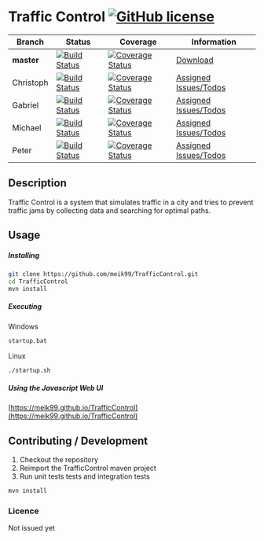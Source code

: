 # Traffic Control [![GitHub license](http://img.shields.io/badge/license-MIT-blue.svg?style=flat-square)](https://github.com/meik99/TrafficControl/blob/master/LICENSE)

| Branch        | Status        | Coverage | Information |
| ------------- | --------------| ------- | ------- |
| **master**        | [![Build Status](https://img.shields.io/travis/meik99/TrafficControl/master.svg?style=flat-square)](https://travis-ci.org/meik99/TrafficControl) | [![Coverage Status](https://img.shields.io/codecov/c/github/meik99/TrafficControl.svg?style=flat-square)](https://coveralls.io/github/meik99/TrafficControl?branch=master) | [Download](https://github.com/meik99/TrafficControl/archive/master.zip)
| Christoph   | [![Build Status](https://img.shields.io/travis/meik99/TrafficControl/developer/christoph.svg?style=flat-square)](https://travis-ci.org/meik99/TrafficControl) | [![Coverage Status](https://img.shields.io/codecov/c/github/meik99/TrafficControl/developer/christoph.svg?style=flat-square)](https://coveralls.io/github/meik99/TrafficControl?branch=developer%2Fchristoph)  | [Assigned Issues/Todos](https://github.com/meik99/TrafficControl/issues/assigned/Shynixn)
| Gabriel   | [![Build Status](https://img.shields.io/travis/meik99/TrafficControl/developer/gabriel.svg?style=flat-square)](https://travis-ci.org/meik99/TrafficControl) |[![Coverage Status](https://img.shields.io/codecov/c/github/meik99/TrafficControl/developer/gabriel.svg?style=flat-square)](https://coveralls.io/github/meik99/TrafficControl?branch=developer%2Fgabriel) |  [Assigned Issues/Todos](https://github.com/meik99/TrafficControl/issues?q=is%3Aopen+assignee%3AUnknown)
| Michael   | [![Build Status](https://img.shields.io/travis/meik99/TrafficControl/developer/michael.svg?style=flat-square)](https://travis-ci.org/meik99/TrafficControl) | [![Coverage Status](https://img.shields.io/codecov/c/github/meik99/TrafficControl/developer/michael.svg?style=flat-square)](https://coveralls.io/github/meik99/TrafficControl?branch=developer%2Fmichael) | [Assigned Issues/Todos](https://github.com/meik99/TrafficControl/issues/assigned/meik99) 
| Peter   | [![Build Status](https://img.shields.io/travis/meik99/TrafficControl/developer/peter.svg?style=flat-square)](https://travis-ci.org/meik99/TrafficControl) | [![Coverage Status](https://img.shields.io/codecov/c/github/meik99/TrafficControl/developer/peter.svg?style=flat-square)](https://coveralls.io/github/meik99/TrafficControl?branch=developer%2Fpeter) | [Assigned Issues/Todos](https://github.com/meik99/TrafficControl/issues/assigned/crispy-pretzel)

## Description

Traffic Control is a system that simulates traffic in a city and tries to prevent traffic jams by collecting data and searching for optimal paths.


## Usage
##### Installing

```bash
git clone https://github.com/meik99/TrafficControl.git
cd TrafficControl
mvn install
```

##### Executing

Windows
```bash
startup.bat
```

Linux
```bash
./startup.sh
```

##### Using the Javascript Web UI

[https://meik99.github.io/TrafficControl](https://meik99.github.io/TrafficControl)

## Contributing / Development
1. Checkout the repository
2. Reimport the TrafficControl maven project
3. Run unit tests tests and integration tests
```bash
mvn install
```

### Licence
Not issued yet
